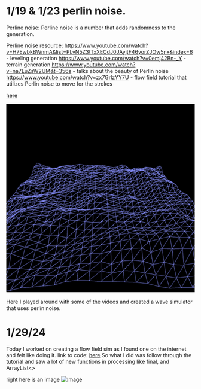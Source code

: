 # 1/19 & 1/23 perlin noise.
Perline noise: Perline noise is a number that adds randomness to the generation. 


Perline noise resource:
https://www.youtube.com/watch?v=H7EwbkBWnmA&list=PLvN5Z3tTxXECdJ0JAyjtF46yorZJOw5nx&index=6 - leveling generation
https://www.youtube.com/watch?v=0emj42Bn-_Y - terrain generation
https://www.youtube.com/watch?v=na7LuZsW2UM&t=356s - talks about the beauty of Perlin noise  
https://www.youtube.com/watch?v=zx7GrlzYY7U - flow field tutorial that utilizes Perlin noise to move for the strokes

[here](waves.pde)

![image](wave.png)

Here I played around with some of the videos and created a wave simulator that uses perlin noise.



# 1/29/24


Today I worked on creating a flow field sim as I found one on the internet and felt like doing it.
link to code:
[here](flow_fields.pde)
So what I did was follow through the tutorial and saw a lot of new functions in processing like final, and ArrayList<>

right here is an image
![image](grid_but_better.png)

